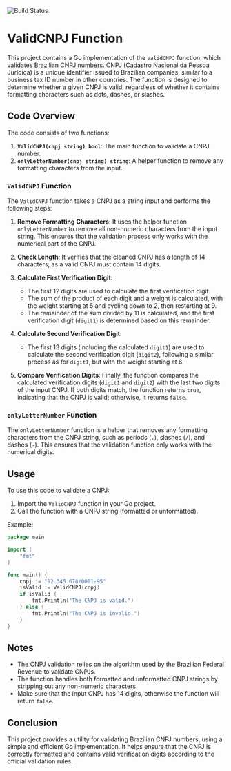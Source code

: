 ![Build Status](https://github.com/username/repository/actions/workflows/workflow-file.yml/badge.svg?branch=main)


# ValidCNPJ Function

This project contains a Go implementation of the `ValidCNPJ` function, which validates Brazilian CNPJ numbers. CNPJ (Cadastro Nacional da Pessoa Jurídica) is a unique identifier issued to Brazilian companies, similar to a business tax ID number in other countries. The function is designed to determine whether a given CNPJ is valid, regardless of whether it contains formatting characters such as dots, dashes, or slashes.

## Code Overview

The code consists of two functions:

1. **`ValidCNPJ(cnpj string) bool`**: The main function to validate a CNPJ number.
2. **`onlyLetterNumber(cnpj string) string`**: A helper function to remove any formatting characters from the input.

### `ValidCNPJ` Function

The `ValidCNPJ` function takes a CNPJ as a string input and performs the following steps:

1. **Remove Formatting Characters**: It uses the helper function `onlyLetterNumber` to remove all non-numeric characters from the input string. This ensures that the validation process only works with the numerical part of the CNPJ.

2. **Check Length**: It verifies that the cleaned CNPJ has a length of 14 characters, as a valid CNPJ must contain 14 digits.

3. **Calculate First Verification Digit**:
   - The first 12 digits are used to calculate the first verification digit.
   - The sum of the product of each digit and a weight is calculated, with the weight starting at 5 and cycling down to 2, then restarting at 9.
   - The remainder of the sum divided by 11 is calculated, and the first verification digit (`digit1`) is determined based on this remainder.

4. **Calculate Second Verification Digit**:
   - The first 13 digits (including the calculated `digit1`) are used to calculate the second verification digit (`digit2`), following a similar process as for `digit1`, but with the weight starting at 6.

5. **Compare Verification Digits**: Finally, the function compares the calculated verification digits (`digit1` and `digit2`) with the last two digits of the input CNPJ. If both digits match, the function returns `true`, indicating that the CNPJ is valid; otherwise, it returns `false`.

### `onlyLetterNumber` Function

The `onlyLetterNumber` function is a helper that removes any formatting characters from the CNPJ string, such as periods (`.`), slashes (`/`), and dashes (`-`). This ensures that the validation function only works with the numerical digits.

## Usage

To use this code to validate a CNPJ:

1. Import the `ValidCNPJ` function in your Go project.
2. Call the function with a CNPJ string (formatted or unformatted).

Example:

```go
package main

import (
	"fmt"
)

func main() {
	cnpj := "12.345.678/0001-95"
	isValid := ValidCNPJ(cnpj)
	if isValid {
		fmt.Println("The CNPJ is valid.")
	} else {
		fmt.Println("The CNPJ is invalid.")
	}
}
```

## Notes

- The CNPJ validation relies on the algorithm used by the Brazilian Federal Revenue to validate CNPJs.
- The function handles both formatted and unformatted CNPJ strings by stripping out any non-numeric characters.
- Make sure that the input CNPJ has 14 digits, otherwise the function will return `false`.

## Conclusion

This project provides a utility for validating Brazilian CNPJ numbers, using a simple and efficient Go implementation. It helps ensure that the CNPJ is correctly formatted and contains valid verification digits according to the official validation rules.
